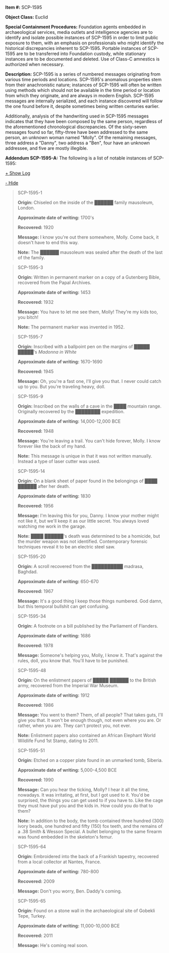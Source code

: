 **Item #:** SCP-1595

**Object Class:** Euclid

**Special Containment Procedures:** Foundation agents embedded in archaeological services, media outlets and intelligence agencies are to identify and isolate possible instances of SCP-1595 in order to limit public exposure to them, with an emphasis on professionals who might identify the historical discrepancies inherent to SCP-1595. Portable instances of SCP-1595 are to be transferred into Foundation custody, while stationary instances are to be documented and deleted. Use of Class-C amnestics is authorized when necessary.

**Description:** SCP-1595 is a series of numbered messages originating from various time periods and locations. SCP-1595's anomalous properties stem from their anachronistic nature; instances of SCP-1595 will often be written using methods which should not be available in the time period or location from which they originate, and are always in modern English. SCP-1595 messages are internally serialized, and each instance discovered will follow the one found before it, despite sometimes being written centuries earlier.

Additionally, analysis of the handwriting used in SCP-1595 messages indicates that they have been composed by the same person, regardless of the aforementioned chronological discrepancies. Of the sixty-seven messages found so far, fifty-three have been addressed to the same person, an unknown woman named "Molly". Of the remaining messages, three address a "Danny", two address a "Ben", four have an unknown addressee, and five are mostly illegible.

**Addendum SCP-1595-A:** The following is a list of notable instances of SCP-1595:

[+ Show Log](javascript:;)

[\- Hide](javascript:;)

> SCP-1595-1
> 
> **Origin:** Chiseled on the inside of the ██████ family mausoleum, London.
> 
> **Approximate date of writing:** 1700's
> 
> **Recovered:** 1920
> 
> **Message:** I know you're out there somewhere, Molly. Come back, it doesn't have to end this way.
> 
> **Note:** The ██████ mausoleum was sealed after the death of the last of the family.

> SCP-1595-3
> 
> **Origin:** Written in permanent marker on a copy of a Gutenberg Bible, recovered from the Papal Archives.
> 
> **Approximate date of writing:** 1453
> 
> **Recovered:** 1932
> 
> **Message:** You have to let me see them, Molly! They're my kids too, you bitch!
> 
> **Note:** The permanent marker was invented in 1952.

> SCP-1595-7
> 
> **Origin:** Inscribed with a ballpoint pen on the margins of █████ █████'s _Madonna in White_
> 
> **Approximate date of writing:** 1670-1690
> 
> **Recovered:** 1945
> 
> **Message:** Oh, you're a fast one, I'll give you that. I never could catch up to you. But you're traveling heavy, doll.

> SCP-1595-9
> 
> **Origin:** Inscribed on the walls of a cave in the ████ mountain range. Originally recovered by the ████████ expedition.
> 
> **Approximate date of writing:** 14,000-12,000 BCE
> 
> **Recovered:** 1948
> 
> **Message:** You're leaving a trail. You can't hide forever, Molly. I know forever like the back of my hand.
> 
> **Note:** This message is unique in that it was not written manually. Instead a type of laser cutter was used.

> SCP-1595-14  
>   
> **Origin:** On a blank sheet of paper found in the belongings of ████ ██████ after her death.  
>   
> **Approximate date of writing:** 1830  
>   
> **Recovered:** 1956  
>   
> **Message:** I'm leaving this for you, Danny. I know your mother might not like it, but we'll keep it as our little secret. You always loved watching me work in the garage.  
>   
> **Note:** ████ ██████'s death was determined to be a homicide, but the murder weapon was not identified. Contemporary forensic techniques reveal it to be an electric steel saw.

> SCP-1595-20  
>   
> **Origin:** A scroll recovered from the ██████████ madrasa, Baghdad.  
>   
> **Approximate date of writing:** 650-670  
>   
> **Recovered:** 1967  
>   
> **Message:** It's a good thing I keep those things numbered. God damn, but this temporal bullshit can get confusing.

> SCP-1595-34  
>   
> **Origin:** A footnote on a bill published by the Parliament of Flanders.  
>   
> **Approximate date of writing:** 1686  
>   
> **Recovered:** 1978  
>   
> **Message:** Someone's helping you, Molly, I know it. That's against the rules, doll, you know that. You'll have to be punished.

> SCP-1595-48  
>   
> **Origin:** On the enlistment papers of █████ ██████ to the British army, recovered from the Imperial War Museum.  
>   
> **Approximate date of writing:** 1912  
>   
> **Recovered:** 1986  
>   
> **Message:** You went to them? Them, of all people? That takes guts, I'll give you that. It won't be enough though, not even where you are. Or rather, when you are. They can't protect you, not ever.
> 
> **Note:** Enlistment papers also contained an African Elephant World Wildlife Fund 1st Stamp, dating to 2011.

> SCP-1595-51
> 
> **Origin:** Etched on a copper plate found in an unmarked tomb, Siberia.
> 
> **Approximate date of writing:** 5,000-4,500 BCE
> 
> **Recovered:** 1990
> 
> **Message:** Can you hear the ticking, Molly? I hear it all the time, nowadays. It was irritating, at first, but I got used to it. You'd be surprised, the things you can get used to if you have to. Like the cage they must have put you and the kids in. How could you do that to them?
> 
> **Note:** In addition to the body, the tomb contained three hundred (300) ivory beads, one hundred and fifty (150) fox teeth, and the remains of a .38 Smith & Wesson Special. A bullet belonging to the same firearm was found embedded in the skeleton's femur.

> SCP-1595-64  
>   
> **Origin:** Embroidered into the back of a Frankish tapestry, recovered from a local collector at Nantes, France.  
>   
> **Approximate date of writing:** 780-800  
>   
> **Recovered:** 2009  
>   
> **Message:** Don't you worry, Ben. Daddy's coming.

> SCP-1595-65  
>   
> **Origin:** Found on a stone wall in the archaeological site of Gobekli Tepe, Turkey.  
>   
> **Approximate date of writing:** 11,000-10,000 BCE  
>   
> **Recovered:** 2011  
>   
> **Message:** He's coming real soon.